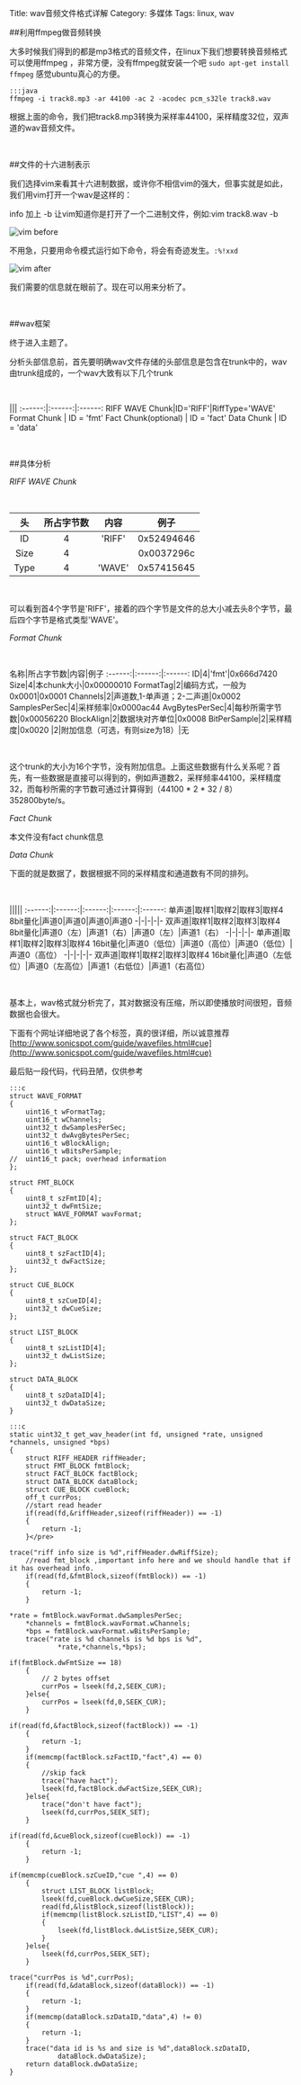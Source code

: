 Title: wav音频文件格式详解
Category: 多媒体
Tags: linux, wav

##利用ffmpeg做音频转换

大多时候我们得到的都是mp3格式的音频文件，在linux下我们想要转换音频格式可以使用ffmpeg ，非常方便，没有ffmpeg就安装一个吧 `sudo apt-get install ffmpeg` 感觉ubuntu真心的方便。

    :::java
    ffmpeg -i track8.mp3 -ar 44100 -ac 2 -acodec pcm_s32le track8.wav

根据上面的命令，我们把track8.mp3转换为采样率44100，采样精度32位，双声道的wav音频文件。 

<br/>

##文件的十六进制表示

我们选择vim来看其十六进制数据，或许你不相信vim的强大，但事实就是如此，我们用vim打开一个wav是这样的：

<span class="label label-info">info</span> 加上 -b 让vim知道你是打开了一个二进制文件，例如:vim track8.wav -b

![vim before](http://lingavin.com/wp-content/uploads/2013/01/vim-before-1.png)

不用急，只要用命令模式运行如下命令，将会有奇迹发生。`:%!xxd`

![vim after](http://lingavin.com/wp-content/uploads/2013/01/vim-after-1.png)

我们需要的信息就在眼前了。现在可以用来分析了。

<br/>

##wav框架

终于进入主题了。

分析头部信息前，首先要明确wav文件存储的头部信息是包含在trunk中的，wav由trunk组成的，一个wav大致有以下几个trunk

<br/>

|||
:------:|:------:|:------:
RIFF WAVE Chunk|ID='RIFF'|RiffType='WAVE'
Format Chunk | ID = 'fmt'
Fact Chunk(optional) | ID = 'fact'
Data Chunk | ID = 'data' 

<br/>

##具体分析

*RIFF WAVE Chunk*

<br/>

头|所占字节数|内容|例子
:------:|:------:|:------:|:------:
ID |4|'RIFF'|0x52494646
Size|4||0x0037296c
Type|4|'WAVE'|0x57415645

<br/>

可以看到首4个字节是'RIFF'，接着的四个字节是文件的总大小减去头8个字节，最后四个字节是格式类型'WAVE'。

*Format Chunk*

<br/>

名称|所占字节数|内容|例子
:------:|:------:|:------:
ID|4|'fmt'|0x666d7420
Size|4|本chunk大小|0x00000010
FormatTag|2|编码方式，一般为0x0001|0x0001
Channels|2|声道数,1-单声道；2-二声道|0x0002
SamplesPerSec|4|采样频率|0x0000ac44
AvgBytesPerSec|4|每秒所需字节数|0x00056220
BlockAlign|2|数据块对齐单位|0x0008
BitPerSample|2|采样精度|0x0020
|2|附加信息（可选，有则size为18）|无

<br/>

这个trunk的大小为16个字节，没有附加信息。上面这些数据有什么关系呢？首先，有一些数据是直接可以得到的，例如声道数2，采样频率44100，采样精度32，而每秒所需的字节数可通过计算得到（44100 * 2 * 32 / 8）352800byte/s。

*Fact Chunk*

本文件没有fact chunk信息

*Data Chunk*

下面的就是数据了，数据根据不同的采样精度和通道数有不同的排列。

<br/>

|||||
:------:|:------:|:------:|:------:|:------:
单声道|取样1|取样2|取样3|取样4
8bit量化|声道0|声道0|声道0|声道0
-|-|-|-|-
双声道|取样1|取样2|取样3|取样4
8bit量化|声道0（左）|声道1（右）|声道0（左）|声道1（右）
-|-|-|-|-
单声道|取样1|取样2|取样3|取样4
16bit量化|声道0（低位）|声道0（高位）|声道0（低位）|声道0（高位）
-|-|-|-|-
双声道|取样1|取样2|取样3|取样4
16bit量化|声道0（左低位）|声道0（左高位）|声道1（右低位）|声道1（右高位）

<br/>

基本上，wav格式就分析完了，其对数据没有压缩，所以即使播放时间很短，音频数据也会很大。

下面有个网址详细地说了各个标签，真的很详细，所以诚意推荐[http://www.sonicspot.com/guide/wavefiles.html#cue](http://www.sonicspot.com/guide/wavefiles.html#cue)

最后贴一段代码，代码丑陋，仅供参考

    :::c
    struct WAVE_FORMAT
    {
        uint16_t wFormatTag;
        uint16_t wChannels;
        uint32_t dwSamplesPerSec;
        uint32_t dwAvgBytesPerSec;
        uint16_t wBlockAlign;
        uint16_t wBitsPerSample;
    //  uint16_t pack; overhead information
    };
    
    struct FMT_BLOCK
    {
        uint8_t szFmtID[4];
        uint32_t dwFmtSize;
        struct WAVE_FORMAT wavFormat;
    };
    
    struct FACT_BLOCK
    {
        uint8_t szFactID[4];
        uint32_t dwFactSize;
    };
    
    struct CUE_BLOCK
    {
        uint8_t szCueID[4];
        uint32_t dwCueSize;
    };
    
    struct LIST_BLOCK
    {
        uint8_t szListID[4];
        uint32_t dwListSize;
    };
    
    struct DATA_BLOCK
    {
        uint8_t szDataID[4];
        uint32_t dwDataSize;
    }
    
    :::c
    static uint32_t get_wav_header(int fd, unsigned *rate, unsigned *channels, unsigned *bps)
    {
        struct RIFF_HEADER riffHeader;
        struct FMT_BLOCK fmtBlock;
        struct FACT_BLOCK factBlock;
        struct DATA_BLOCK dataBlock;
        struct CUE_BLOCK cueBlock;
        off_t currPos;
        //start read header
        if(read(fd,&riffHeader,sizeof(riffHeader)) == -1)
        {
            return -1;
        }</pre>
    
    trace("riff info size is %d",riffHeader.dwRiffSize);
        //read fmt_block ,important info here and we should handle that if it has overhead info.
        if(read(fd,&fmtBlock,sizeof(fmtBlock)) == -1)
        {
            return -1;
        }
    
    *rate = fmtBlock.wavFormat.dwSamplesPerSec;
        *channels = fmtBlock.wavFormat.wChannels;
        *bps = fmtBlock.wavFormat.wBitsPerSample;
        trace("rate is %d channels is %d bps is %d",
                *rate,*channels,*bps);
    
    if(fmtBlock.dwFmtSize == 18)
        {
            // 2 bytes offset
            currPos = lseek(fd,2,SEEK_CUR); 
        }else{
            currPos = lseek(fd,0,SEEK_CUR);
        }
    
    if(read(fd,&factBlock,sizeof(factBlock)) == -1)
        {
            return -1;
        }
        if(memcmp(factBlock.szFactID,"fact",4) == 0)
        {
            //skip fack
            trace("have hact");
            lseek(fd,factBlock.dwFactSize,SEEK_CUR);
        }else{
            trace("don't have fact");
            lseek(fd,currPos,SEEK_SET);
        }
    
    if(read(fd,&cueBlock,sizeof(cueBlock)) == -1)
        {
            return -1;
        }
    
    if(memcmp(cueBlock.szCueID,"cue ",4) == 0)
        {
            struct LIST_BLOCK listBlock;
            lseek(fd,cueBlock.dwCueSize,SEEK_CUR);
            read(fd,&listBlock,sizeof(listBlock));
            if(memcmp(listBlock.szListID,"LIST",4) == 0)
            {
                lseek(fd,listBlock.dwListSize,SEEK_CUR);
            }
        }else{
            lseek(fd,currPos,SEEK_SET);
        }
    
    trace("currPos is %d",currPos);
        if(read(fd,&dataBlock,sizeof(dataBlock)) == -1)
        {
            return -1;
        }
        if(memcmp(dataBlock.szDataID,"data",4) != 0)
        {
            return -1;
        }
        trace("data id is %s and size is %d",dataBlock.szDataID,
                dataBlock.dwDataSize);
        return dataBlock.dwDataSize;
    }

